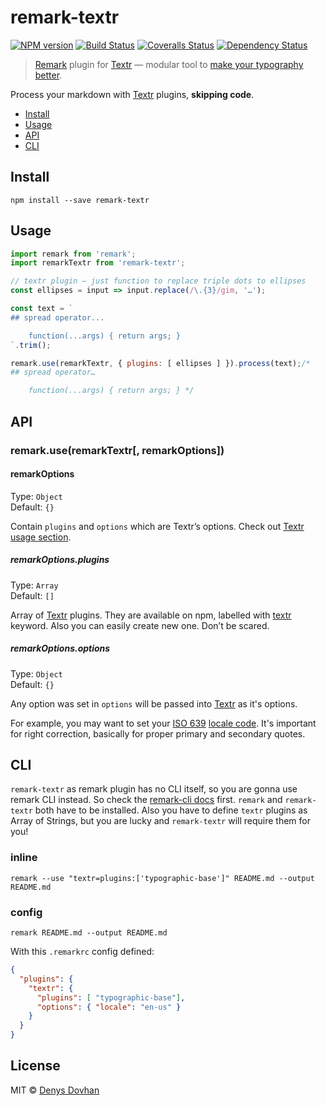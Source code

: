 # remark-textr

[![NPM version][npm-image]][npm-url]
[![Build Status][travis-image]][travis-url]
[![Coveralls Status][coveralls-image]][coveralls-url]
[![Dependency Status][depstat-image]][depstat-url]

> [Remark][remark] plugin for [Textr][textr] — modular tool to [make your typography better][typewriter-habits].

Process your markdown with [Textr][textr] plugins, **skipping code**.

* [Install](#install)
* [Usage](#usage)
* [API](#api)
* [CLI](#cli)

[typewriter-habits]: http://practicaltypography.com/typewriter-habits.html
[textr]: https://github.com/A/textr

## Install

    npm install --save remark-textr

## Usage

```js
import remark from 'remark';
import remarkTextr from 'remark-textr';

// textr plugin — just function to replace triple dots to ellipses
const ellipses = input => input.replace(/\.{3}/gim, '…');

const text = `
## spread operator...

    function(...args) { return args; }
`.trim();

remark.use(remarkTextr, { plugins: [ ellipses ] }).process(text);/*
## spread operator…

    function(...args) { return args; } */
```

## API

### remark.use(remarkTextr[, remarkOptions])

#### remarkOptions

Type: `Object`  
Default: `{}`

Contain `plugins` and `options` which are Textr’s options. Check out [Textr usage section][textr-usage].

[textr-usage]: https://github.com/A/textr#usage

##### remarkOptions.plugins

Type: `Array`  
Default: `[]`

Array of [Textr][textr] plugins. They are available on npm, labelled with [textr][textr-plugins] keyword. Also you can easily create new one. Don’t be scared.

[textr-plugins]: https://www.npmjs.com/browse/keyword/textr

##### remarkOptions.options

Type: `Object`  
Default: `{}`

Any option was set in `options` will be passed into [Textr][textr] as it's options.

For example, you may want to set your [ISO 639][iso] [locale code][locale]. It's important for right correction, basically for proper primary and secondary quotes.

## CLI

`remark-textr` as remark plugin has no CLI itself, so you are gonna use remark CLI instead. So check the [remark-cli docs][remark-cli] first. `remark` and `remark-textr` both have to be installed. Also you have to define `textr` plugins as Array of Strings, but you are lucky and `remark-textr` will require them for you!

[remark-cli]: https://github.com/wooorm/remark/#cli
[t-base]: https://github.com/iamstarkov/typographic-base

### inline

    remark --use "textr=plugins:['typographic-base']" README.md --output README.md

### config

    remark README.md --output README.md

With this `.remarkrc` config defined:

```json
{
  "plugins": {
    "textr": {
      "plugins": [ "typographic-base"],
      "options": { "locale": "en-us" }
    }
  }
}
```

## License

MIT © [Denys Dovhan](http://denysdovhan.com)

[remark]: https://github.com/wooorm/remark
[use]: https://github.com/wooorm/remark#remarkuseplugin-options
[locale]: https://github.com/A/textr#locale-option-consistence
[iso]: http://www.wikiwand.com/en/List_of_ISO_639-1_codes

[remarkrc]: https://github.com/wooorm/remark/blob/master/doc/remarkrc.5.md
[remark-use]: https://github.com/wooorm/remark/blob/master/doc/remark.3.md#remarkuseplugin-options

[npm-url]: https://npmjs.org/package/remark-textr
[npm-image]: https://img.shields.io/npm/v/remark-textr.svg?style=flat-square

[travis-url]: https://travis-ci.org/denysdovhan/remark-textr
[travis-image]: https://img.shields.io/travis/denysdovhan/remark-textr.svg?style=flat-square

[coveralls-url]: https://coveralls.io/r/denysdovhan/remark-textr
[coveralls-image]: https://img.shields.io/coveralls/denysdovhan/remark-textr.svg?style=flat-square

[depstat-url]: https://david-dm.org/denysdovhan/remark-textr
[depstat-image]: https://david-dm.org/denysdovhan/remark-textr.svg?style=flat-square
